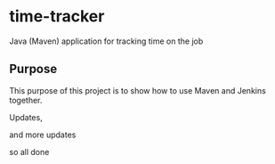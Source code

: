# time-tracker
Java (Maven) application for tracking time on the job

## Purpose

This purpose of this project is to show how to use Maven and Jenkins together.

Updates, 

and more updates

so all done